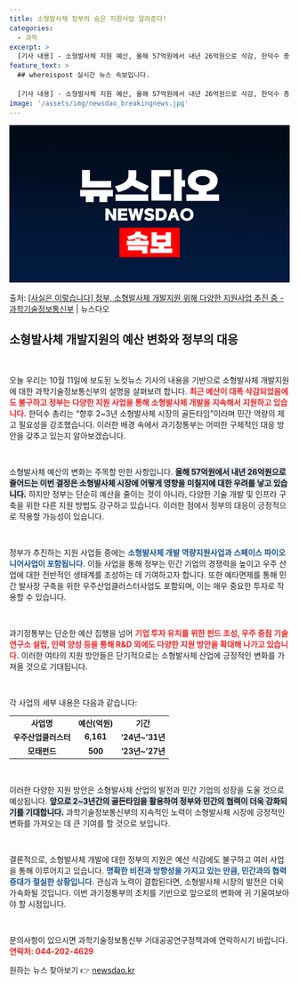 ```yaml
---
title: 소형발사체 정부의 숨은 지원사업 알려준다!
categories:
  - 과학
excerpt: >
  [기사 내용] - 소형발사체 지원 예산, 올해 57억원에서 내년 26억원으로 삭감, 한덕수 총리 향후 2~3…
feature_text: >
  ## whereispost 실시간 뉴스 속보입니다.

  [기사 내용] - 소형발사체 지원 예산, 올해 57억원에서 내년 26억원으로 삭감, 한덕수 총리 향후 2~3…
image: '/assets/img/newsdao_breakingnews.jpg'
---
```


![뉴스다오 속보](/assets/img/newsdao_breakingnews.jpg)

<p>출처: <a href="https://newsdao.kr/2143" rel="dofollow">[사실은 이렇습니다] 정부, 소형발사체 개발지원 위해 다양한 지원사업 추진 중 - 과학기술정보통신부</a> | 뉴스다오</p>

<h2 data-ke-size="size26">소형발사체 개발지원의 예산 변화와 정부의 대응</h2>

<p data-ke-size="size16">&nbsp;</p>

오늘 우리는 10월 11일에 보도된 노컷뉴스 기사의 내용을 기반으로 소형발사체 개발지원에 대한 과학기술정보통신부의 설명을 살펴보려 합니다. <b><span style="color: #ee2323;">최근 예산이 대폭 삭감되었음에도 불구하고 정부는 다양한 지원 사업을 통해 소형발사체 개발을 지속해서 지원하고 있습니다.</span></b> 한덕수 총리는 “향후 2~3년 소형발사체 시장의 골든타임”이라며 민간 역량의 제고 필요성을 강조했습니다. 이러한 배경 속에서 과기정통부는 어떠한 구체적인 대응 방안을 갖추고 있는지 알아보겠습니다.

<p data-ke-size="size16">&nbsp;</p>

소형발사체 예산의 변화는 주목할 만한 사항입니다. <b><span style="background-color: #21538527;">올해 57억원에서 내년 26억원으로 줄어드는 이번 결정은 소형발사체 시장에 어떻게 영향을 미칠지에 대한 우려를 낳고 있습니다.</span></b> 하지만 정부는 단순히 예산을 줄이는 것이 아니라, 다양한 기술 개발 및 인프라 구축을 위한 다른 지원 방법도 강구하고 있습니다. 이러한 점에서 정부의 대응이 긍정적으로 작용할 가능성이 있습니다.

<p data-ke-size="size16">&nbsp;</p>

정부가 추진하는 지원 사업들 중에는 <b><span style="color: #1a5490;">소형발사체 개발 역량지원사업과 스페이스 파이오니어사업이 포함됩니다.</span></b> 이들 사업을 통해 정부는 민간 기업의 경쟁력을 높이고 우주 산업에 대한 전반적인 생태계를 조성하는 데 기여하고자 합니다. 또한 예타면제를 통해 민간 발사장 구축을 위한 우주산업클러스터사업도 포함되며, 이는 매우 중요한 투자로 작용할 수 있습니다.

<p data-ke-size="size16">&nbsp;</p>

과기정통부는 단순한 예산 집행을 넘어 <b><span style="color: #ee2323;">기업 투자 유치를 위한 펀드 조성, 우주 중점 기술 연구소 설립, 인력 양성 등을 통해 R&D 외에도 다양한 지원 방안을 확대해 나가고 있습니다.</span></b> 이러한 여타의 지원 방안들은 단기적으로는 소형발사체 산업에 긍정적인 변화를 가져올 것으로 기대됩니다.

<p data-ke-size="size16">&nbsp;</p>

각 사업의 세부 내용은 다음과 같습니다:

<table style="width: 100%; border-collapse: collapse;">
<tr>
<td style="text-align: center;"><b>사업명</b></td>
<td style="text-align: center;"><b>예산(억원)</b></td>
<td style="text-align: center;"><b>기간</b></td>
</tr>
<tr>
<td style="text-align: center; height: 17px;"><b>우주산업클러스터</b></td>
<td style="text-align: center; height: 17px;"><b>6,161</b></td>
<td style="text-align: center; height: 17px;"><b>‘24년~’31년</b></td>
</tr>
<tr>
<td style="text-align: center; height: 17px;"><b>모태펀드</b></td>
<td style="text-align: center; height: 17px;"><b>500</b></td>
<td style="text-align: center; height: 17px;"><b>‘23년~’27년</b></td>
</tr>
</table>

<p data-ke-size="size16">&nbsp;</p>

이러한 다양한 지원 방안은 소형발사체 산업의 발전과 민간 기업의 성장을 도울 것으로 예상됩니다. <b><span style="background-color: #21538527;">앞으로 2~3년간의 골든타임을 활용하여 정부와 민간의 협력이 더욱 강화되기를 기대합니다.</span></b> 과학기술정보통신부의 지속적인 노력이 소형발사체 시장에 긍정적인 변화를 가져오는 데 큰 기여를 할 것으로 보입니다.

<p data-ke-size="size16">&nbsp;</p>

결론적으로, 소형발사체 개발에 대한 정부의 지원은 예산 삭감에도 불구하고 여러 사업을 통해 이루어지고 있습니다. <b><span style="color: #1a5490;">명확한 비전과 방향성을 가지고 있는 만큼, 민간과의 협력 증대가 절실한 상황입니다.</span></b> 관심과 노력이 결합된다면, 소형발사체 시장의 발전은 더욱 가속화될 것입니다. 이번 과기정통부의 조치를 기반으로 앞으로의 변화에 귀 기울여보아야 할 시점입니다.

<p data-ke-size="size16">&nbsp;</p>

문의사항이 있으시면 과학기술정보통신부 거대공공연구정책과에 연락하시기 바랍니다. <b><span style="color: #ee2323;">연락처: 044-202-4629</span></b> 

원하는 뉴스 찾아보기 👉 <a href="https://newsdao.kr" rel="dofollow">newsdao.kr</a>


